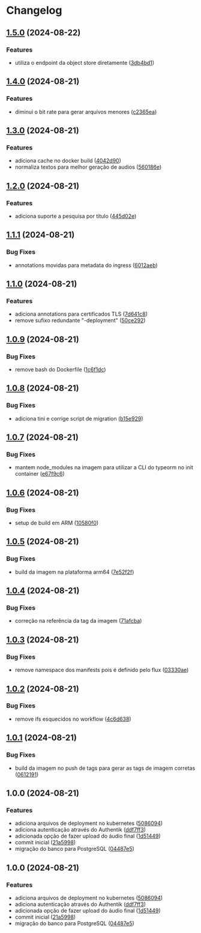 # Changelog

## [1.5.0](https://github.com/wagoid/estudio-up/compare/v1.4.0...v1.5.0) (2024-08-22)


### Features

* utiliza o endpoint da object store diretamente ([3db4bd1](https://github.com/wagoid/estudio-up/commit/3db4bd1b26b8c7e96a0092095ab520ca78eedcae))

## [1.4.0](https://github.com/wagoid/estudio-up/compare/v1.3.0...v1.4.0) (2024-08-21)


### Features

* diminui o bit rate para gerar arquivos menores ([c2365ea](https://github.com/wagoid/estudio-up/commit/c2365eaab2fd5470bb564f8c11d9d476ca98094d))

## [1.3.0](https://github.com/wagoid/estudio-up/compare/v1.2.0...v1.3.0) (2024-08-21)


### Features

* adiciona cache no docker build ([4042d90](https://github.com/wagoid/estudio-up/commit/4042d90a7d3276980abb3e0874e40aa5465e3611))
* normaliza textos para melhor geração de audios ([560186e](https://github.com/wagoid/estudio-up/commit/560186e5936293bd993a5696445be3ae2ffd5c79))

## [1.2.0](https://github.com/wagoid/estudio-up/compare/v1.1.1...v1.2.0) (2024-08-21)


### Features

* adiciona suporte a pesquisa por título ([445d02e](https://github.com/wagoid/estudio-up/commit/445d02e9670a20eb4c6f0ef5cc146944f281e003))

## [1.1.1](https://github.com/wagoid/estudio-up/compare/v1.1.0...v1.1.1) (2024-08-21)


### Bug Fixes

* annotations movidas para metadata do ingress ([6012aeb](https://github.com/wagoid/estudio-up/commit/6012aeb499f9c1e7636cb14cb09b10742a2f89ce))

## [1.1.0](https://github.com/wagoid/estudio-up/compare/v1.0.9...v1.1.0) (2024-08-21)


### Features

* adiciona annotations para certificados TLS ([7d641c8](https://github.com/wagoid/estudio-up/commit/7d641c8b1fc925ca5a309fe951590b6fa9d1995f))
* remove sufixo redundante "-deployment" ([50ce292](https://github.com/wagoid/estudio-up/commit/50ce29217acf1cb8dca2902c60b2ce73ef325d19))

## [1.0.9](https://github.com/wagoid/estudio-up/compare/v1.0.8...v1.0.9) (2024-08-21)


### Bug Fixes

* remove bash do Dockerfile ([1c6f1dc](https://github.com/wagoid/estudio-up/commit/1c6f1dccf8cde573fcd7f0067f78916bf434d5bd))

## [1.0.8](https://github.com/wagoid/estudio-up/compare/v1.0.7...v1.0.8) (2024-08-21)


### Bug Fixes

* adiciona tini e corrige script de migration ([b15e929](https://github.com/wagoid/estudio-up/commit/b15e9296041e23d96cf91d7dfa9184231fa9b3b6))

## [1.0.7](https://github.com/wagoid/estudio-up/compare/v1.0.6...v1.0.7) (2024-08-21)


### Bug Fixes

* mantem node_modules na imagem para utilizar a CLI do typeorm no init container ([e67f9c6](https://github.com/wagoid/estudio-up/commit/e67f9c6415925460fdb46f482c25527567907b42))

## [1.0.6](https://github.com/wagoid/estudio-up/compare/v1.0.5...v1.0.6) (2024-08-21)


### Bug Fixes

* setup de build em ARM ([10580f0](https://github.com/wagoid/estudio-up/commit/10580f08870ced53d3b2011e4a3ba51333c5989e))

## [1.0.5](https://github.com/wagoid/estudio-up/compare/v1.0.4...v1.0.5) (2024-08-21)


### Bug Fixes

* build da imagem na plataforma arm64 ([7e52f2f](https://github.com/wagoid/estudio-up/commit/7e52f2f1353ae3a11dcc6d3e3e53ca6fb8e1d80b))

## [1.0.4](https://github.com/wagoid/estudio-up/compare/v1.0.3...v1.0.4) (2024-08-21)


### Bug Fixes

* correção na referência da tag da imagem ([71afcba](https://github.com/wagoid/estudio-up/commit/71afcbadf6f92493e9b3cc658007d27cc9570e84))

## [1.0.3](https://github.com/wagoid/estudio-up/compare/v1.0.2...v1.0.3) (2024-08-21)


### Bug Fixes

* remove namespace dos manifests pois é definido pelo flux ([03330ae](https://github.com/wagoid/estudio-up/commit/03330aeafd1879f5a01b4c22049509504b2d007a))

## [1.0.2](https://github.com/wagoid/estudio-up/compare/v1.0.1...v1.0.2) (2024-08-21)


### Bug Fixes

* remove ifs esquecidos no workflow ([4c6d638](https://github.com/wagoid/estudio-up/commit/4c6d63800bf90a29abb9ebdea8e0fcb711d86a96))

## [1.0.1](https://github.com/wagoid/estudio-up/compare/v1.0.0...v1.0.1) (2024-08-21)


### Bug Fixes

* build da imagem no push de tags para gerar as tags de imagem corretas ([0612191](https://github.com/wagoid/estudio-up/commit/06121912cfaa0f69a039f9408e40e07390158a08))

## 1.0.0 (2024-08-21)


### Features

* adiciona arquivos de deployment no kubernetes ([5086094](https://github.com/wagoid/estudio-up/commit/50860941eb4e70bfee537c92668c43bfdc356ce2))
* adiciona autenticação através do Authentik ([ddf7ff3](https://github.com/wagoid/estudio-up/commit/ddf7ff30a8b1c496b1fc98cdf2c07eeffb1df68d))
* adicionada opção de fazer upload do áudio final ([1d51449](https://github.com/wagoid/estudio-up/commit/1d51449bcacb1841e9a0c26ac10ca42a7664556a))
* commit inicial ([21a5998](https://github.com/wagoid/estudio-up/commit/21a59989906265a1dc51375ffe5c203016e12b54))
* migração do banco para PostgreSQL ([04487e5](https://github.com/wagoid/estudio-up/commit/04487e599ae3a43a11fc782eeef0ff279264c2a4))

## 1.0.0 (2024-08-21)


### Features

* adiciona arquivos de deployment no kubernetes ([5086094](https://github.com/wagoid/estudio-up/commit/50860941eb4e70bfee537c92668c43bfdc356ce2))
* adiciona autenticação através do Authentik ([ddf7ff3](https://github.com/wagoid/estudio-up/commit/ddf7ff30a8b1c496b1fc98cdf2c07eeffb1df68d))
* adicionada opção de fazer upload do áudio final ([1d51449](https://github.com/wagoid/estudio-up/commit/1d51449bcacb1841e9a0c26ac10ca42a7664556a))
* commit inicial ([21a5998](https://github.com/wagoid/estudio-up/commit/21a59989906265a1dc51375ffe5c203016e12b54))
* migração do banco para PostgreSQL ([04487e5](https://github.com/wagoid/estudio-up/commit/04487e599ae3a43a11fc782eeef0ff279264c2a4))
